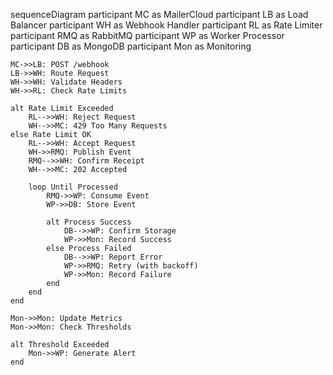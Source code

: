 sequenceDiagram
    participant MC as MailerCloud
    participant LB as Load Balancer
    participant WH as Webhook Handler
    participant RL as Rate Limiter
    participant RMQ as RabbitMQ
    participant WP as Worker Processor
    participant DB as MongoDB
    participant Mon as Monitoring

    MC->>LB: POST /webhook
    LB->>WH: Route Request
    WH->>WH: Validate Headers
    WH->>RL: Check Rate Limits
    
    alt Rate Limit Exceeded
        RL-->>WH: Reject Request
        WH-->>MC: 429 Too Many Requests
    else Rate Limit OK
        RL-->>WH: Accept Request
        WH->>RMQ: Publish Event
        RMQ-->>WH: Confirm Receipt
        WH-->>MC: 202 Accepted
        
        loop Until Processed
            RMQ->>WP: Consume Event
            WP->>DB: Store Event
            
            alt Process Success
                DB-->>WP: Confirm Storage
                WP->>Mon: Record Success
            else Process Failed
                DB-->>WP: Report Error
                WP->>RMQ: Retry (with backoff)
                WP->>Mon: Record Failure
            end
        end
    end

    Mon->>Mon: Update Metrics
    Mon->>Mon: Check Thresholds
    
    alt Threshold Exceeded
        Mon->>WP: Generate Alert
    end

